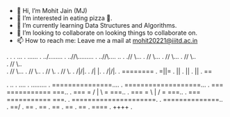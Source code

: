 - 👋 Hi, I’m Mohit Jain (MJ)
- 👀 I’m interested in eating pizza 🍕.
- 🌱 I’m currently learning Data Structures and Algorithms.
- 💞️ I’m looking to collaborate on looking things to collaborate on.
- 📫 How to reach me: Leave me a mail at mohit20221@iiitd.ac.in

<!---
MohitJain617/MohitJain617 is a ✨ special ✨ repository because its `README.md` (this file) appears on your GitHub profile.
You can click the Preview link to take a look at your changes.
--->


.             .
.           ...
.         ......
.        ../\........
.       ..//\\.........
.       ..//\\....      ..
.       .// \\...
.       //  \\...
.       //  \\...
.       //  \\..  
.       //  \\..  
.       //  \\...
.       //  \\..
.       //  \\.
.       //  \\.
.       /|/\|\.
.       /|  |\.
.       /|\/|\.
.      ========
.        =||= 
.         ||
.         ||
.         ||
.         ==


.                 ..
.                 ....
.               .........
.      ===============....
.    ===================... 
.   ===  ===========  ===..
.   ===   = / | \ =   ===..
.   ===   = \ | / =   ===..
.   ===  ===========  ===.
.   =====================.
.      ==============..
.           \==/
.            == 
.            == 
.            == 
.            == 
.            == 
.           ====
.           ++++
.    

